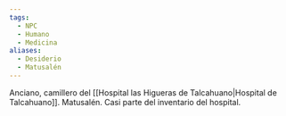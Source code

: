 ```yaml
---
tags:
  - NPC
  - Humano
  - Medicina
aliases:
  - Desiderio
  - Matusalén
---
```

Anciano, camillero del [[Hospital las Higueras de Talcahuano|Hospital de Talcahuano]]. Matusalén. Casi parte del inventario del hospital.